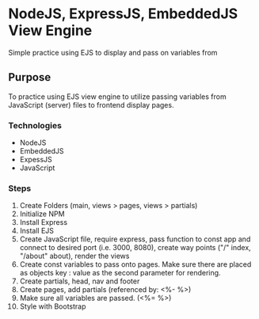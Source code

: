 # NodeJS, ExpressJS, EmbeddedJS View Engine

Simple practice using EJS to display and pass on variables from

## Purpose

To practice using EJS view engine to utilize passing variables from JavaScript (server) files to frontend display pages.

### Technologies

- NodeJS
- EmbeddedJS
- ExpessJS
- JavaScript

### Steps

1. Create Folders (main, views > pages, views > partials)
2. Initialize NPM
3. Install Express
4. Install EJS
5. Create JavaScript file, require express, pass function to const app and connect to desired port (i.e. 3000, 8080), create way points ("/" index, "/about" about), render the views
6. Create const variables to pass onto pages. Make sure there are placed as objects key : value as the second parameter for rendering.
7. Create partials, head, nav and footer
8. Create pages, add partials (referenced by: <%- %>)
9. Make sure all variables are passed. (<%= %>)
10. Style with Bootstrap
